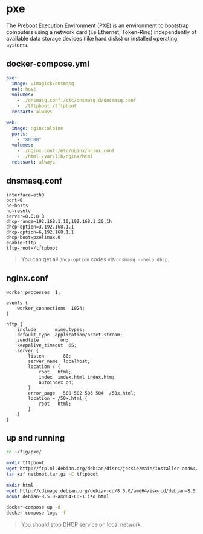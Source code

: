 pxe
===

The Preboot Execution Environment (PXE) is an environment to bootstrap
computers using a network card (i.e Ethernet, Token-Ring) independently of
available data storage devices (like hard disks) or installed operating
systems.

## docker-compose.yml

```yaml
pxe:
  image: vimagick/dnsmasq
  net: host
  volumes:
    - ./dnsmasq.conf:/etc/dnsmasq.d/dnsmasq.conf
    - ./tftpboot:/tftpboot
  restart: always

web:
  image: nginx:alpine
  ports:
    - "80:80"
  volumes:
    - ./nginx.conf:/etc/nginx/nginx.conf
    - ./html:/var/lib/nginx/html
  restsart: always
```

## dnsmasq.conf

```
interface=eth0
port=0
no-hosts
no-resolv
server=8.8.8.8
dhcp-range=192.168.1.10,192.168.1.20,1h
dhcp-option=3,192.168.1.1
dhcp-option=6,192.168.1.1
dhcp-boot=pxelinux.0
enable-tftp
tftp-root=/tftpboot
```

> You can get all `dhcp-option` codes via `dnsmasq --help dhcp`.

## nginx.conf

```
worker_processes  1;

events {
    worker_connections  1024;
}

http {
    include       mime.types;
    default_type  application/octet-stream;
    sendfile        on;
    keepalive_timeout  65;
    server {
        listen       80;
        server_name  localhost;
        location / {
            root   html;
            index  index.html index.htm;
            autoindex on;
        }
        error_page   500 502 503 504  /50x.html;
        location = /50x.html {
            root   html;
        }
    }
}
```

## up and running

```bash
cd ~/fig/pxe/

mkdir tftpboot
wget http://ftp.nl.debian.org/debian/dists/jessie/main/installer-amd64/current/images/netboot/netboot.tar.gz
tar xzf netboot.tar.gz -C tftpboot

mkdir html
wget http://cdimage.debian.org/debian-cd/8.5.0/amd64/iso-cd/debian-8.5.0-amd64-CD-1.iso
mount debian-8.5.0-amd64-CD-1.iso html

docker-compose up -d
docker-compose logs -f
```

> You should stop DHCP service on local network.
